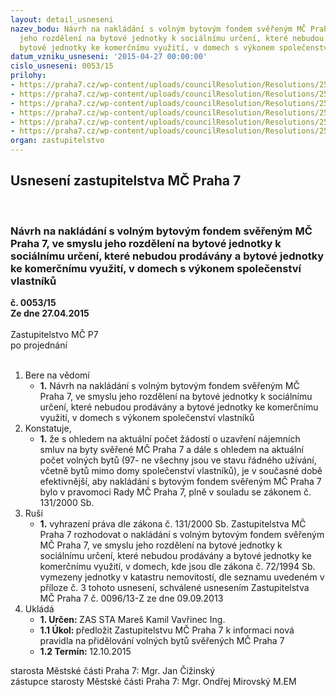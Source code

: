 ```yaml
---
layout: detail_usneseni
nazev_bodu: Návrh na nakládání s volným bytovým fondem svěřeným MČ Praha 7, ve smyslu
  jeho rozdělení na bytové jednotky k sociálnímu určení, které nebudou prodávány a
  bytové jednotky ke komerčnímu využití, v domech s výkonem společenství vlastníků
datum_vzniku_usneseni: '2015-04-27 00:00:00'
cislo_usneseni: 0053/15
prilohy:
- https://praha7.cz/wp-content/uploads/councilResolution/Resolutions/25542/3-15-priloha_01_pravobyty.doc
- https://praha7.cz/wp-content/uploads/councilResolution/Resolutions/25542/3-15-priloha_02_pravobyty.doc
- https://praha7.cz/wp-content/uploads/councilResolution/Resolutions/25542/3-15-priloha_03_pravobyty.pdf
- https://praha7.cz/wp-content/uploads/councilResolution/Resolutions/25542/3-15-priloha_04_pravobyty.pdf
- https://praha7.cz/wp-content/uploads/councilResolution/Resolutions/25542/3-15-priloha_05_pravobyty.pdf
- https://praha7.cz/wp-content/uploads/councilResolution/Resolutions/25542/3-15-priloha_06_pravobyty.doc
organ: zastupitelstvo
---
```

<div id="ucUsn_pList" class="usn">
	<span><h2>Usnesení zastupitelstva MČ Praha 7 </h2>
<br></span><div class="standBody">
<span><h3>Návrh na nakládání s volným bytovým fondem svěřeným MČ Praha 7, ve smyslu jeho rozdělení na bytové jednotky k sociálnímu určení, které nebudou prodávány a bytové jednotky ke komerčnímu využití, v domech s výkonem společenství vlastníků</h3></span><div class="center">
		<strong>č. 0053/15</strong><br>
	</div>
<div class="center">
		<strong>Ze dne 27.04.2015</strong><br><br>
	</div>Zastupitelstvo MČ P7<br> po projednání<br><br><ol>
<li>Bere na vědomí<ul><li>
<strong>1.</strong> Návrh na nakládání s volným bytovým fondem svěřeným MČ Praha 7, ve smyslu jeho rozdělení na bytové jednotky k sociálnímu určení, které nebudou prodávány a bytové jednotky ke komerčnímu využití, v domech s výkonem společenství vlastníků</li></ul>
</li>
<li>Konstatuje,<ul><li>
<strong>1.</strong> že s ohledem na aktuální počet žádostí o uzavření nájemních  smluv na byty svěřené MČ Praha 7 a dále s ohledem na aktuální počet volných bytů (97-  ne všechny jsou ve stavu řádného užívání, včetně bytů mimo domy společenství vlastníků), je v současné době efektivnější, aby nakládání s bytovým fondem svěřeným MČ Praha 7 bylo v pravomoci Rady MČ Praha 7, plně v souladu se zákonem č. 131/2000 Sb.</li></ul>
</li>
<li>Ruší<ul><li>
<strong>1.</strong> vyhrazení práva dle zákona č. 131/2000 Sb. Zastupitelstva MČ Praha 7 rozhodovat o nakládání s volným bytovým fondem svěřeným MČ Praha 7,  ve smyslu jeho rozdělení na bytové jednotky k sociálnímu určení, které nebudou prodávány a bytové jednotky ke komerčnímu využití, v domech, kde jsou dle zákona č. 72/1994 Sb. vymezeny jednotky v katastru nemovitostí, dle seznamu uvedeném v příloze č. 3 tohoto usnesení, schválené usnesením Zastupitelstva  MČ Praha 7 č. 0096/13-Z ze dne 09.09.2013   </li></ul>
</li>
<li>Ukládá<ul>
<li>
<strong>1. Určen: </strong>ZAS STA Mareš Kamil Vavřinec Ing.</li>
<li>
<strong>1.1 Úkol: </strong>předložit Zastupitelstvu MČ Praha 7 k informaci nová pravidla na přidělování volných bytů svěřených MČ Praha 7</li>
<li>
<strong>1.2 Termín: </strong>12.10.2015</li>
</ul>
</li>
</ol>starosta Městské části Praha 7: Mgr. Jan Čižinský<br>zástupce starosty Městské části Praha 7: Mgr. Ondřej Mirovský M.EM
</div>
</div>
